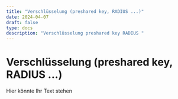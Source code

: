 ```yaml
---
title: "Verschlüsselung (preshared key, RADIUS ...)"
date: 2024-04-07
draft: false
type: docs
description: "Verschlüsselung preshared key RADIUS "
---
```


# Verschlüsselung (preshared key, RADIUS ...)

Hier könnte Ihr Text stehen